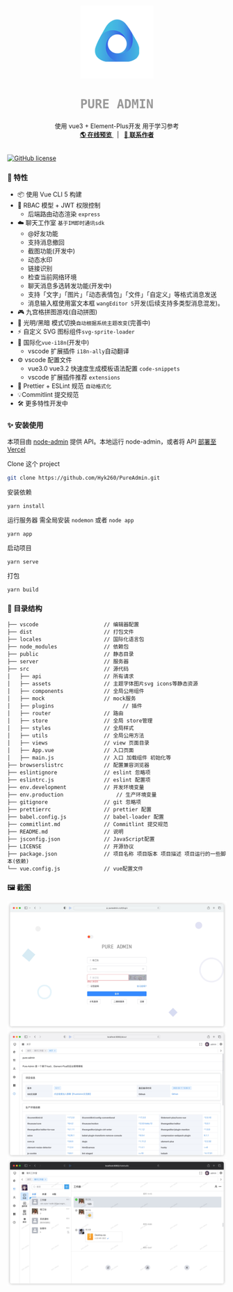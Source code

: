 <p align="center">
  <a>
    <img src="./images/log.png" alt="logo" width="168" height="168">
  </a>
  <h2 
     align="center" 
     style="font-weight: 600;font: bold 200% Consolas, Monaco, monospace;color: #999;"
     >
    PURE ADMIN
  </h2>
  <p align="center">
    使用 vue3 + Element-Plus开发 用于学习参考
    <br />
    <a href="https://pureadmin.cn" target="blank">
      <strong>🌎 在线预览</strong>
    </a>
    &nbsp;&nbsp;|&nbsp;&nbsp;
    <a href="https://jq.qq.com/?_wv=1027&k=Cd4Ihd2J" target="blank">
      <strong>💬 联系作者</strong>
    </a> 
    <br />
    <br />
  </p>
</p>

[![GitHub license](https://img.shields.io/github/license/Hyk260/PureAdmin)](https://github.com/Hyk260/PureAdmin/blob/master/LICENSE)

### 🎉 特性

- 📦️ 使用 Vue CLI 5 构建
- 📃 RBAC 模型 + JWT 权限控制
  - 后端路由动态渲染 `express`
- ☁️ 聊天工作室 `基于IM即时通讯sdk`
  - @好友功能
  - 支持消息撤回
  - 截图功能(开发中)
  - 动态水印
  - 链接识别
  - 检查当前网络环境
  - 聊天消息多选转发功能(开发中)
  - 支持「文字」「图片」「动态表情包」「文件」「自定义」等格式消息发送
  - 消息输入框使用富文本框 `wangEditor 5`开发(后续支持多类型消息混发)。
- 🎮 九宫格拼图游戏(自动拼图)
- 🌚 光明/黑暗 模式切换`自动根据系统主题改变`(完善中)
- ⚡️ 自定义 SVG 图标组件`svg-sprite-loader`
- 🔴 国际化`vue-i18n`(开发中)
  - vscode 扩展插件 `i18n-ally`自动翻译
- ⚙️ vscode 配置文件
  - vue3.0 vue3.2 快速度生成模板语法配置 `code-snippets`
  - vscode 扩展插件推荐 `extensions`
- 🔧 Prettier + ESLint 规范 `自动格式化`
- 💡Commitlint 提交规范
- 🛠 更多特性开发中

### ✨ 安装使用

本项目由 [node-admin](https://gitee.com/H260788/node-admin) 提供 API。本地运行 node-admin，或者将 API [部署至 Vercel](https://vercel.com)

Clone 这个 project

```bash
git clone https://github.com/Hyk260/PureAdmin.git
```

安装依赖

```
yarn install
```

运行服务器 需全局安装 `nodemon` 或者 `node app`

```
yarn app
```

启动项目

```
yarn serve
```

打包

```
yarn build
```

### 🎨 目录结构

```
├── vscode                     // 编辑器配置
├── dist                       // 打包文件
├── locales                    // 国际化语言包
├── node_modules               // 依赖包
├── public                     // 静态目录
├── server                     // 服务器
├── src                        // 源代码
│   ├── api                    // 所有请求
│   ├── assets                 // 主题字体图片svg icons等静态资源
│   ├── components             // 全局公用组件
│   ├── mock                   // mock服务
│   ├── plugins				         // 插件
│   ├── router                 // 路由
│   ├── store                  // 全局 store管理
│   ├── styles                 // 全局样式
│   ├── utils                  // 全局公用方法
│   ├── views                  // view 页面目录
│   ├── App.vue                // 入口页面
│   ├── main.js                // 入口 加载组件 初始化等
├── browserslistrc             // 配置兼容浏览器
├── eslintignore               // eslint 忽略项
├── eslintrc.js                // eslint 配置项
├── env.development            // 开发环境变量
├── env.production			       // 生产环境变量
├── gitignore                  // git 忽略项
├── prettierrc                 // prettier 配置
├── babel.config.js            // babel-loader 配置
├── commitlint.md              // Commitlint 提交规范
├── README.md                  // 说明
├── jsconfig.json              // JavaScript配置
├── LICENSE                    // 开源协议
├── package.json               // 项目名称 项目版本 项目描述 项目运行的一些脚本(依赖)
└── vue.config.js              // vue配置文件
```

### 🖼️ 截图

<img src="./images/login.png">

<img src="./images/about.png">

<img src="./images/chatstudio.png">
